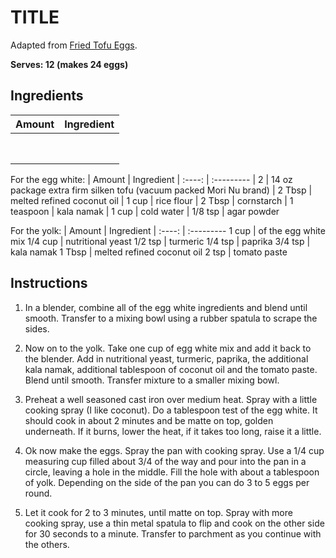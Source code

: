 # TITLE

Adapted from [Fried Tofu Eggs](https://www.theppk.com/2019/12/fried-tofu-eggs/).

**Serves: 12 (makes 24 eggs)** 

## Ingredients

| Amount | Ingredient
| :----: | :---------
|  | 
|  | 
|  | 
|  | 
|  | 
|  | 
|  | 
|  | 

For the egg white:
| Amount | Ingredient
| :----: | :---------
| 2 | 14 oz package extra firm silken tofu (vacuum packed Mori Nu brand)
| 2 Tbsp | melted refined coconut oil
| 1 cup | rice flour
| 2 Tbsp | cornstarch
| 1 teaspoon | kala namak
| 1 cup | cold water
| 1/8 tsp | agar powder

For the yolk:
| Amount | Ingredient
| :----: | :---------
1 cup | of the egg white mix
1/4 cup | nutritional yeast
1/2 tsp | turmeric
1/4 tsp | paprika
3/4 tsp | kala namak
1 Tbsp | melted refined coconut oil
2 tsp | tomato paste

## Instructions

1. In a blender, combine all of the egg white ingredients and blend until smooth. Transfer to a mixing bowl using a rubber spatula to scrape the sides.

1. Now on to the yolk. Take one cup of egg white mix and add it back to the blender. Add in nutritional yeast, turmeric, paprika, the additional kala namak, additional tablespoon of coconut oil and the tomato paste. Blend until smooth. Transfer mixture to a smaller mixing bowl. 

1. Preheat a well seasoned cast iron over medium heat. Spray with a little cooking spray (I like coconut). Do a tablespoon test of the egg white. It should cook in about 2 minutes and be matte on top, golden underneath. If it burns, lower the heat, if it takes too long, raise it a little. 

1. Ok now make the eggs. Spray the pan with cooking spray. Use a 1/4 cup measuring cup filled about 3/4 of the way and pour into the pan in a circle, leaving a hole in the middle. Fill the hole with about a tablespoon of yolk. Depending on the side of the pan you can do 3 to 5 eggs per round.

1. Let it cook for 2 to 3 minutes, until matte on top. Spray with more cooking spray, use a thin metal spatula to flip and cook on the other side for 30 seconds to a minute. Transfer to parchment as you continue with the others.


